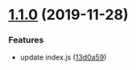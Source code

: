 # [1.1.0](https://github.com/taylrj/semantic-release-playground/compare/v1.0.1...v1.1.0) (2019-11-28)


### Features

* update index.js ([13d0a59](https://github.com/taylrj/semantic-release-playground/commit/13d0a596885e7d6f4d6ca0e66a355d9e8d06d5e3))
